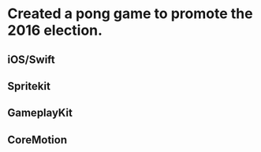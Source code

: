 # Created a pong game to promote the 2016 election.
##  iOS/Swift
##  Spritekit
##  GameplayKit
##  CoreMotion
